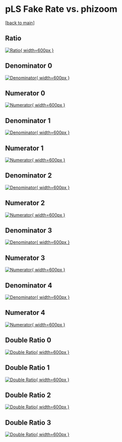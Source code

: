 # pLS Fake Rate vs. phizoom

[[back to main](./)]



## Ratio

[![Ratio](../mtv/var/pLS_fakerate_phizoom.png){ width=600px }](../mtv/var/pLS_fakerate_phizoom.pdf)

## Denominator 0

[![Denominator](../mtv/den/pLS_fakerate_phizoom_den0.png){ width=600px }](../mtv/den/pLS_fakerate_phizoom_den0.pdf)

## Numerator 0

[![Numerator](../mtv/num/pLS_fakerate_phizoom_num0.png){ width=600px }](../mtv/num/pLS_fakerate_phizoom_num0.pdf)

## Denominator 1

[![Denominator](../mtv/den/pLS_fakerate_phizoom_den1.png){ width=600px }](../mtv/den/pLS_fakerate_phizoom_den1.pdf)

## Numerator 1

[![Numerator](../mtv/num/pLS_fakerate_phizoom_num1.png){ width=600px }](../mtv/num/pLS_fakerate_phizoom_num1.pdf)

## Denominator 2

[![Denominator](../mtv/den/pLS_fakerate_phizoom_den2.png){ width=600px }](../mtv/den/pLS_fakerate_phizoom_den2.pdf)

## Numerator 2

[![Numerator](../mtv/num/pLS_fakerate_phizoom_num2.png){ width=600px }](../mtv/num/pLS_fakerate_phizoom_num2.pdf)

## Denominator 3

[![Denominator](../mtv/den/pLS_fakerate_phizoom_den3.png){ width=600px }](../mtv/den/pLS_fakerate_phizoom_den3.pdf)

## Numerator 3

[![Numerator](../mtv/num/pLS_fakerate_phizoom_num3.png){ width=600px }](../mtv/num/pLS_fakerate_phizoom_num3.pdf)

## Denominator 4

[![Denominator](../mtv/den/pLS_fakerate_phizoom_den4.png){ width=600px }](../mtv/den/pLS_fakerate_phizoom_den4.pdf)

## Numerator 4

[![Numerator](../mtv/num/pLS_fakerate_phizoom_num4.png){ width=600px }](../mtv/num/pLS_fakerate_phizoom_num4.pdf)

## Double Ratio 0

[![Double Ratio](../mtv/ratio/pLS_fakerate_phizoom_ratio0.png){ width=600px }](../mtv/ratio/pLS_fakerate_phizoom_ratio0.pdf)

## Double Ratio 1

[![Double Ratio](../mtv/ratio/pLS_fakerate_phizoom_ratio1.png){ width=600px }](../mtv/ratio/pLS_fakerate_phizoom_ratio1.pdf)

## Double Ratio 2

[![Double Ratio](../mtv/ratio/pLS_fakerate_phizoom_ratio2.png){ width=600px }](../mtv/ratio/pLS_fakerate_phizoom_ratio2.pdf)

## Double Ratio 3

[![Double Ratio](../mtv/ratio/pLS_fakerate_phizoom_ratio3.png){ width=600px }](../mtv/ratio/pLS_fakerate_phizoom_ratio3.pdf)

